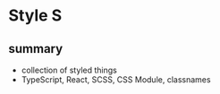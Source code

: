 # Style S

## summary

- collection of styled things
- TypeScript, React, SCSS, CSS Module, classnames
